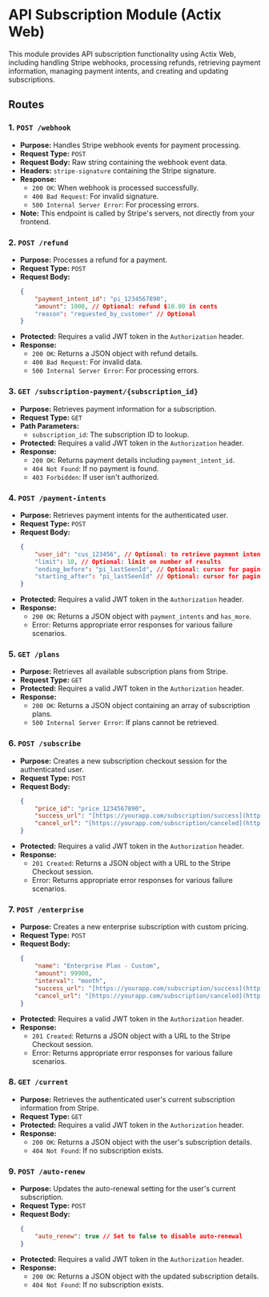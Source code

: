 # API Subscription Module (Actix Web)

This module provides API subscription functionality using Actix Web, including handling Stripe webhooks, processing refunds, retrieving payment information, managing payment intents, and creating and updating subscriptions.

## Routes

### 1. `POST /webhook`

* **Purpose:** Handles Stripe webhook events for payment processing.
* **Request Type:** `POST`
* **Request Body:** Raw string containing the webhook event data.
* **Headers:** `stripe-signature` containing the Stripe signature.
* **Response:**
    * `200 OK`: When webhook is processed successfully.
    * `400 Bad Request`: For invalid signature.
    * `500 Internal Server Error`: For processing errors.
* **Note:** This endpoint is called by Stripe's servers, not directly from your frontend.

### 2. `POST /refund`

* **Purpose:** Processes a refund for a payment.
* **Request Type:** `POST`
* **Request Body:**
    ```json
    {
        "payment_intent_id": "pi_1234567890",
        "amount": 1000, // Optional: refund $10.00 in cents
        "reason": "requested_by_customer" // Optional
    }
    ```
* **Protected:** Requires a valid JWT token in the `Authorization` header.
* **Response:**
    * `200 OK`: Returns a JSON object with refund details.
    * `400 Bad Request`: For invalid data.
    * `500 Internal Server Error`: For processing errors.

### 3. `GET /subscription-payment/{subscription_id}`

* **Purpose:** Retrieves payment information for a subscription.
* **Request Type:** `GET`
* **Path Parameters:**
    * `subscription_id`: The subscription ID to lookup.
* **Protected:** Requires a valid JWT token in the `Authorization` header.
* **Response:**
    * `200 OK`: Returns payment details including `payment_intent_id`.
    * `404 Not Found`: If no payment is found.
    * `403 Forbidden`: If user isn't authorized.

### 4. `POST /payment-intents`

* **Purpose:** Retrieves payment intents for the authenticated user.
* **Request Type:** `POST`
* **Request Body:**
    ```json
    {
        "user_id": "cus_123456", // Optional: to retrieve payment intents for another user
        "limit": 10, // Optional: limit on number of results
        "ending_before": "pi_lastSeenId", // Optional: cursor for pagination (exclusive)
        "starting_after": "pi_lastSeenId" // Optional: cursor for pagination (exclusive)
    }
    ```
* **Protected:** Requires a valid JWT token in the `Authorization` header.
* **Response:**
    * `200 OK`: Returns a JSON object with `payment_intents` and `has_more`.
    * Error: Returns appropriate error responses for various failure scenarios.

### 5. `GET /plans`

* **Purpose:** Retrieves all available subscription plans from Stripe.
* **Request Type:** `GET`
* **Protected:** Requires a valid JWT token in the `Authorization` header.
* **Response:**
    * `200 OK`: Returns a JSON object containing an array of subscription plans.
    * `500 Internal Server Error`: If plans cannot be retrieved.

### 6. `POST /subscribe`

* **Purpose:** Creates a new subscription checkout session for the authenticated user.
* **Request Type:** `POST`
* **Request Body:**
    ```json
    {
        "price_id": "price_1234567890",
        "success_url": "[https://yourapp.com/subscription/success](https://yourapp.com/subscription/success)",
        "cancel_url": "[https://yourapp.com/subscription/canceled](https://yourapp.com/subscription/canceled)"
    }
    ```
* **Protected:** Requires a valid JWT token in the `Authorization` header.
* **Response:**
    * `201 Created`: Returns a JSON object with a URL to the Stripe Checkout session.
    * Error: Returns appropriate error responses for various failure scenarios.

### 7. `POST /enterprise`

* **Purpose:** Creates a new enterprise subscription with custom pricing.
* **Request Type:** `POST`
* **Request Body:**
    ```json
    {
        "name": "Enterprise Plan - Custom",
        "amount": 99900,
        "interval": "month",
        "success_url": "[https://yourapp.com/subscription/success](https://yourapp.com/subscription/success)",
        "cancel_url": "[https://yourapp.com/subscription/canceled](https://yourapp.com/subscription/canceled)"
    }
    ```
* **Protected:** Requires a valid JWT token in the `Authorization` header.
* **Response:**
    * `201 Created`: Returns a JSON object with a URL to the Stripe Checkout session.
    * Error: Returns appropriate error responses for various failure scenarios.

### 8. `GET /current`

* **Purpose:** Retrieves the authenticated user's current subscription information from Stripe.
* **Request Type:** `GET`
* **Protected:** Requires a valid JWT token in the `Authorization` header.
* **Response:**
    * `200 OK`: Returns a JSON object with the user's subscription details.
    * `404 Not Found`: If no subscription exists.

### 9. `POST /auto-renew`

* **Purpose:** Updates the auto-renewal setting for the user's current subscription.
* **Request Type:** `POST`
* **Request Body:**
    ```json
    {
        "auto_renew": true // Set to false to disable auto-renewal
    }
    ```
* **Protected:** Requires a valid JWT token in the `Authorization` header.
* **Response:**
    * `200 OK`: Returns a JSON object with the updated subscription details.
    * `404 Not Found`: If no subscription exists.